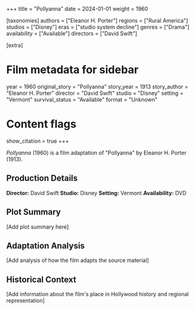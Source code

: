 +++
title = "Pollyanna"
date = 2024-01-01
weight = 1960

[taxonomies]
authors = ["Eleanor H. Porter"]
regions = ["Rural America"]
studios = ["Disney"]
eras = ["studio system decline"]
genres = ["Drama"]
availability = ["Available"]
directors = ["David Swift"]

[extra]
# Film metadata for sidebar
year = 1960
original_story = "Pollyanna"
story_year = 1913
story_author = "Eleanor H. Porter"
director = "David Swift"
studio = "Disney"
setting = "Vermont"
survival_status = "Available"
format = "Unknown"

# Content flags
show_citation = true
+++

*Pollyanna* (1960) is a film adaptation of "Pollyanna" by Eleanor H. Porter (1913).

## Production Details

**Director:** David Swift
**Studio:** Disney
**Setting:** Vermont
**Availability:** DVD

## Plot Summary

[Add plot summary here]

## Adaptation Analysis

[Add analysis of how the film adapts the source material]

## Historical Context

[Add information about the film's place in Hollywood history and regional representation]